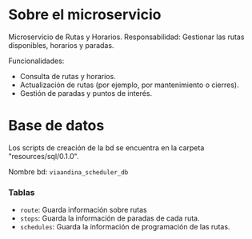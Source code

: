 # Sobre el microservicio
Microservicio de Rutas y Horarios.
Responsabilidad: Gestionar las rutas disponibles, horarios y paradas.

Funcionalidades:
- Consulta de rutas y horarios.
- Actualización de rutas (por ejemplo, por mantenimiento o cierres).
- Gestión de paradas y puntos de interés.

# Base de datos
Los scripts de creación de la bd se encuentra en la carpeta "resources/sql/0.1.0".

Nombre bd: `viaandina_scheduler_db`

### Tablas
- `route`: Guarda información sobre rutas 
- `stops`: Guarda la información de paradas de cada ruta.
- `schedules`: Guarda la información de programación de las rutas.